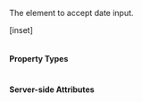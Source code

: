 ﻿The element to accept date input. 

[inset]

```cs
```

#### Property Types

```jsx
```

#### Server-side Attributes

```cs
```